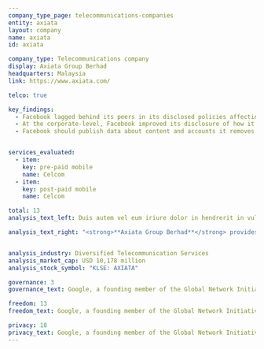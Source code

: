 ```yaml
---
company_type_page: telecommunications-companies
entity: axiata
layout: company
name: axiata
id: axiata

company_type: Telecommunications company
display: Axiata Group Berhad
headquarters: Malaysia
link: https://www.axiata.com/

telco: true

key_findings:
  - Facebook lagged behind its peers in its disclosed policies affecting users’ freedom of expression and privacy.
  - At the corporate-level, Facebook improved its disclosure of how it implements  commitments to freedom of expression and privacy since the company was evaluated by this Index in 2015.
  - Facebook should publish data about content and accounts it removes for violations of its rules, improve its transparency reporting on private third party requests for content removals, and improve disclosures about the handling of user information.


services_evaluated:
  - item:
    key: pre-paid mobile
    name: Celcom
  - item:
    key: post-paid mobile
    name: Celcom

total: 13
analysis_text_left: Duis autem vel eum iriure dolor in hendrerit in vulputate velit esse molestie consequat, vel illum dolore eu feugiat nulla facilisis at vero eros et accumsan et iusto odio dignissim qui blandit praesent luptatum zzril delenit augue duis dolore te feugait nulla facilisi. Lorem ipsum dolor sit amet, consectetuer adipiscing elit, sed diam nonummy nibh euismod tincidunt ut laoreet dolore magna aliquam erat volutpat.

analysis_text_right: "<strong>**Axiata Group Berhad**</strong> provides various telecommunication and network transmission-related services to numerous markets across Asia under various brand names. The company has almost 300 million mobile subscribers in Asia. It operates primarily under the brands of Celcom in Malaysia, XL in Indonesia, Dialog in Sri Lanka, Robi in Bangladesh, Smart in Cambodia, Idea in India, and M1 in Singapore."


analysis_industry: Diversified Telecommunication Services
analysis_market_cap: USD 10,178 million
analysis_stock_symbol: "KLSE: AXIATA"

governance: 3
governance_text: Google, a founding member of the Global Network Initiative (GNI), earned the highest overall score in the Index. However there is much room for improvement.

freedom: 13
freedom_text: Google, a founding member of the Global Network Initiative (GNI), earned the highest overall score in the Index. However there is much room for improvement.

privacy: 18
privacy_text: Google, a founding member of the Global Network Initiative (GNI), earned the highest overall score in the Index. However there is much room for improvement.
---
```


